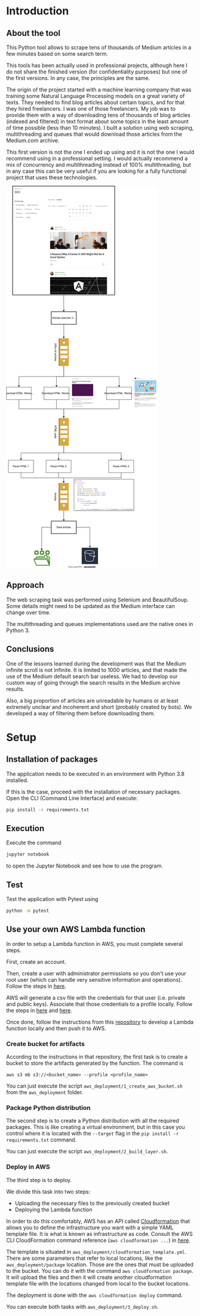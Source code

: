 # Introduction

## About the tool
This Python tool allows to scrape tens of thousands of Medium articles in a few minutes based on some search term.

This tools has been actually used in professional projects, although here I do not share the finished version (for confidentiality purposes) but one of the first versions. In any case, the principles are the same.

The origin of the project started with a machine learning company that was training some Natural Language Processing models on a great variety of texts.
They needed to find blog articles about certain topics, and for that they hired freelancers. I was one of those freelancers.
My job was to provide them with a way of downloading tens of thousands of blog articles (indexed and filtered) in text format about some topics in the least amount of time possible (less than 10 minutes).
I built a solution using web scraping, multithreading and queues that would download those articles from the Medium.com archive.

This first version is not the one I ended up using and it is not the one I would recommend using in a professional setting. I would actually recommend a mix of concurrency and multithreading instead of 100% multithreading, but in any case this can be very useful if you are looking for a fully functional project that uses these technologies.

![diagram](Diagram.svg)

## Approach

The web scraping task was performed using Selenium and BeautifulSoup. Some details might need to be updated as the Medium interface can change over time.

The multithreading and queues implementations used are the native ones in Python 3.

## Conclusions
One of the lessons learned during the development was that the Medium infinite scroll is not infinite. It is limited to 1000 articles, and that made the use of the Medium default search bar useless.
We had to develop our custom way of going through the search results in the Medium archive results.

Also, a big proportion of articles are unreadable by humans or at least extremely unclear and incoherent and short (probably created by bots). We developed a way of filtering them before downloading them.

# Setup

## Installation of packages
The application needs to be executed in an environment with Python 3.8 installed.

If this is the case, proceed with the installation of necessary packages. Open the CLI (Command Line Interface) and execute:
```bash
pip install -r requirements.txt
```

## Execution
Execute the command 
```bash
jupyter notebook
```
to open the Jupyter Notebook and see how to use the program.

## Test
Test the application with Pytest using
```bash
python -m pytest
```

## Use your own AWS Lambda function
In order to setup a Lambda function in AWS, you must complete several steps.

First, create an account.

Then, create a user with administrator permissions so you don't use your root user (which can handle very sensitive information and operations).
Follow the steps in [here](https://docs.aws.amazon.com/IAM/latest/UserGuide/getting-started_create-admin-group.html).

AWS will generate a csv file with the credentials for that user (i.e. private and public keys).
Associate that those credentials to a profile locally. Follow the steps in [here](https://docs.aws.amazon.com/cli/latest/userguide/cli-configure-files.html)
and [here](https://docs.aws.amazon.com/cli/latest/userguide/cli-configure-profiles.html).

Once done, follow the instructions from this [repository](https://github.com/awsdocs/aws-lambda-developer-guide/tree/main/sample-apps/blank-python)
to develop a Lambda function locally and then push it to AWS.

### Create bucket for artifacts
According to the instructions in that repository, the first task is to create a bucket to store the artifacts generated by the function.
The command is
```shell script
aws s3 mb s3://<bucket_name> --profile <profile_name>
```

You can just execute the script `aws_deployment/1_create_aws_bucket.sh` from the `aws_deployment` folder.

### Package Python distribution
The second step is to create a Python distribution with all the required packages. This is like creating a virtual environment,
but in this case you control where it is located with the `--target` flag in the `pip install -r requirements.txt` command.

You can just execute the script `aws_deployment/2_build_layer.sh`.

### Deploy in AWS
The third step is to deploy.

We divide this task into two steps:
- Uploading the necessary files to the previously created bucket
- Deploying the Lambda function

In order to do this comfortably, AWS has an API called [Cloudformation](https://docs.aws.amazon.com/cloudformation/index.html)
that allows you to define the infrastructure you want with a simple YAML template file. It is what is known as infrastructure as code.
Consult the AWS CLI CloudFormation command reference (`aws cloudformation ...`) in [here](https://docs.aws.amazon.com/cli/latest/reference/cloudformation/index.html).

The template is situated in `aws_deployment/cloudformation_template.yml`.
There are some parameters that refer to local locations, like the `aws_deployment/package` location.
Those are the ones that must be uploaded to the bucket.
You can do it with the command `aws cloudformation package`.
It will upload the files and then it will create another cloudformation template file with the locations changed from local to the bucket locations.

The deployment is done with the `aws cloudformation deploy` command.

You can execute both tasks with `aws_deployment/3_deploy.sh`.
